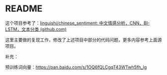 # README

这个项目参考了：[linguishi/chinese_sentiment: 中文情感分析，CNN，BI-LSTM，文本分类 (github.com)](https://github.com/linguishi/chinese_sentiment)

这里主要做的复现工作，修改了上述项目中部分的代码问题，更多内容参考上面源项目。

补充：

预训练词向量：https://pan.baidu.com/s/1OQ6fQLCgqT43WTwh5fh_lg